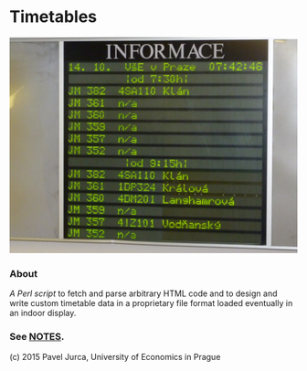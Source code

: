 # Timetables

![timetables](i/timetables.jpg)

### About

*A Perl script* to fetch and parse arbitrary HTML code
and to design and write custom timetable data in a proprietary file format loaded eventually in an indoor display.

### See [NOTES](NOTES.md).

(c) 2015 Pavel Jurca, University of Economics in Prague
